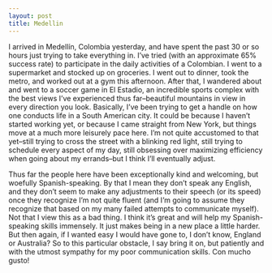 ```yaml
---
layout: post
title: Medellin
---
```


I arrived in Medellín, Colombia yesterday, and have spent the past 30 or so hours just trying to take everything in. I’ve tried (with an approximate 65% success rate) to participate in the daily activities of a Colombian. I went to a supermarket and stocked up on groceries. I went out to dinner, took the metro, and worked out at a gym this afternoon. After that, I wandered about and went to a soccer game in El Estadio, an incredible sports complex with the best views I’ve experienced thus far–beautiful mountains in view in every direction you look. Basically, I’ve been trying to get a handle on how one conducts life in a South American city. It could be because I haven’t started working yet, or because I came straight from New York, but things move at a much more leisurely pace here. I’m not quite accustomed to that yet–still trying to cross the street with a blinking red light, still trying to schedule every aspect of my day, still obsessing over maximizing efficiency when going about my errands–but I think I’ll eventually adjust.

Thus far the people here have been exceptionally kind and welcoming, but woefully Spanish-speaking. By that I mean they don’t speak any English, and they don’t seem to make any adjustments to their speech (or its speed) once they recognize I’m not quite fluent (and I’m going to assume they recognize that based on my many failed attempts to communicate myself). Not that I view this as a bad thing. I think it’s great and will help my Spanish-speaking skills immensely. It just makes being in a new place a little harder. But then again, if I wanted easy I would have gone to, I don’t know, England or Australia? So to this particular obstacle, I say bring it on, but patiently and with the utmost sympathy for my poor communication skills. Con mucho gusto!